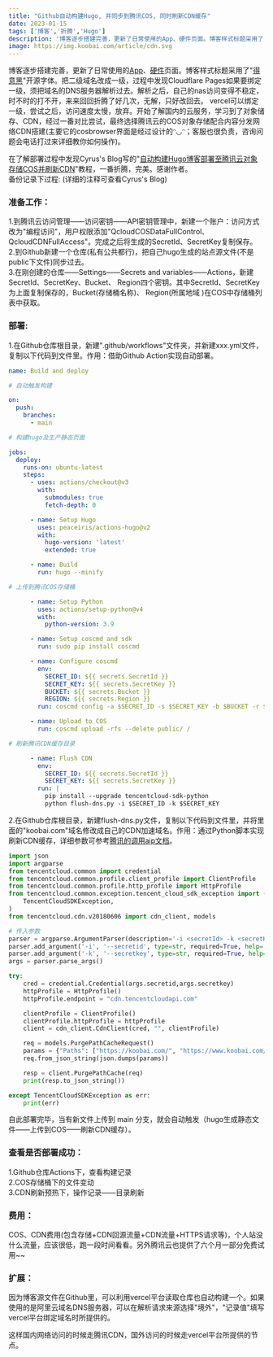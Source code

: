 ```yaml
---
title: "Github自动构建Hugo, 并同步到腾讯COS, 同时刷新CDN缓存"
date: 2023-01-15
tags: ['博客','折腾','Hugo']
description: '博客逐步搭建完善，更新了日常使用的App、硬件页面。博客样式标题采用了"得意黑"开源字体。把二级域名改成一级，过程中发现Cloudflare Pages如果要绑定一级，须把域名的DNS服务器解析过去。解析之后，自己的nas访问变得不稳定，时不时的打不开，来来回回折腾了好几次，无解，只好改回去。 vercel可以绑定一级，尝试之后，访问速度太慢，放弃。开始了解国内的云服务，学习到了对象储存、CDN，经过一番对比尝试，最终选择腾讯云的COS对象存储配合内容分发网络CDN搭建。 '
image: https://img.koobai.com/article/cdn.svg
---
```

博客逐步搭建完善，更新了日常使用的[App](https://koobai.com/apps/)、[硬件](https://koobai.com/hardware/)页面。博客样式标题采用了"<a href="https://github.com/atelier-anchor/smiley-sans" target="_blank">得意黑</a>"开源字体。把二级域名改成一级，过程中发现Cloudflare Pages如果要绑定一级，须把域名的DNS服务器解析过去。解析之后，自己的nas访问变得不稳定，时不时的打不开，来来回回折腾了好几次，无解，只好改回去。 vercel可以绑定一级，尝试之后，访问速度太慢，放弃。开始了解国内的云服务，学习到了对象储存、CDN，经过一番对比尝试，最终选择腾讯云的COS对象存储配合内容分发网络CDN搭建(主要它的cosbrowser界面是经过设计的ᵔ◡ᵔ；客服也很负责，咨询问题会电话打过来详细教你如何操作)。

在了解部署过程中发现Cyrus's Blog写的"<a href="https://blog.xm.mk/posts/fc83" target="_blank">自动构建Hugo博客部署至腾讯云对象存储COS并刷新CDN</a>"教程，一番折腾，完美。感谢作者。<br />备份记录下过程: (详细的注释可查看Cyrus's Blog)

### 准备工作：

1.到腾讯云访问管理——访问密钥——API密钥管理中，新建一个账户：访问方式改为"编程访问"，用户权限添加"QcloudCOSDataFullControl、 QcloudCDNFullAccess"。完成之后将生成的SecretId、SecretKey复制保存。<br />
2.到Github新建一个仓库(私有公共都行)，把自己hugo生成的站点源文件(不是public下文件)同步过去。<br />
3.在刚创建的仓库——Settings——Secrets and variables——Actions，新建SecretId、SecretKey、Bucket、 Region四个密钥。其中SecretId、SecretKey为上面复制保存的，Bucket(存储桶名称)、 Region(所属地域 )在COS中存储桶列表中获取。

### 部署:

1.在Github仓库根目录，新建".github/workflows"文件夹，并新建xxx.yml文件，复制以下代码到文件里。作用：借助Github Action实现自动部署。

```yml
name: Build and deploy

# 自动触发构建

on:
  push:
    branches:
      - main

# 构建hugo及生产静态页面

jobs:
  deploy:
    runs-on: ubuntu-latest
    steps:
      - uses: actions/checkout@v3
        with:
          submodules: true
          fetch-depth: 0

      - name: Setup Hugo
        uses: peaceiris/actions-hugo@v2
        with:
          hugo-version: 'latest'
          extended: true

      - name: Build
        run: hugo --minify

# 上传到腾讯COS存储桶

      - name: Setup Python
        uses: actions/setup-python@v4
        with:
          python-version: 3.9

      - name: Setup coscmd and sdk
        run: sudo pip install coscmd

      - name: Configure coscmd
        env:
          SECRET_ID: ${{ secrets.SecretId }}
          SECRET_KEY: ${{ secrets.SecretKey }}
          BUCKET: ${{ secrets.Bucket }}
          REGION: ${{ secrets.Region }}
        run: coscmd config -a $SECRET_ID -s $SECRET_KEY -b $BUCKET -r $REGION

      - name: Upload to COS
        run: coscmd upload -rfs --delete public/ /

# 刷新腾讯CDN缓存目录

      - name: Flush CDN
        env:
          SECRET_ID: ${{ secrets.SecretId }}
          SECRET_KEY: ${{ secrets.SecretKey }}
        run: |
          pip install --upgrade tencentcloud-sdk-python
          python flush-dns.py -i $SECRET_ID -k $SECRET_KEY

```


2.在Github仓库根目录，新建flush-dns.py文件，复制以下代码到文件里，并将里面的"koobai.com"域名修改成自己的CDN加速域名。作用：通过Python脚本实现刷新CDN缓存，详细参数可参考<a href="https://console.cloud.tencent.com/api/explorer?Product=cdn&Version=2018-06-06&Action=PurgePathCache" target="_blank">腾讯的调用aip文档</a>。

```py
import json
import argparse
from tencentcloud.common import credential
from tencentcloud.common.profile.client_profile import ClientProfile
from tencentcloud.common.profile.http_profile import HttpProfile
from tencentcloud.common.exception.tencent_cloud_sdk_exception import (
    TencentCloudSDKException,
)
from tencentcloud.cdn.v20180606 import cdn_client, models

# 传入参数
parser = argparse.ArgumentParser(description='-i <secretId> -k <secretKey>')
parser.add_argument('-i', '--secretid', type=str, required=True, help='secretId')
parser.add_argument('-k', '--secretkey', type=str, required=True, help='secretKey')
args = parser.parse_args()

try:
    cred = credential.Credential(args.secretid,args.secretkey)
    httpProfile = HttpProfile()
    httpProfile.endpoint = "cdn.tencentcloudapi.com"

    clientProfile = ClientProfile()
    clientProfile.httpProfile = httpProfile
    client = cdn_client.CdnClient(cred, "", clientProfile)

    req = models.PurgePathCacheRequest()
    params = {"Paths": ["https://koobai.com/", "https://www.koobai.com/"], "FlushType": "flush"}
    req.from_json_string(json.dumps(params))

    resp = client.PurgePathCache(req)
    print(resp.to_json_string())

except TencentCloudSDKException as err:
    print(err)
```

自此部署完毕，当有新文件上传到 main 分支，就会自动触发（hugo生成静态文件——上传到COS——刷新CDN缓存）。

### 查看是否部署成功：

1.Github仓库Actions下，查看构建记录<br />
2.COS存储桶下的文件变动<br />
3.CDN刷新预热下，操作记录——目录刷新

### 费用：

COS、CDN费用(包含存储+CDN回源流量+CDN流量+HTTPS请求等)，个人站没什么流量，应该很低，跑一段时间看看。另外腾讯云也提供了六个月一部分免费试用~~

### 扩展：

因为博客源文件在Github里，可以利用vercel平台读取仓库也自动构建一个。如果使用的是阿里云域名DNS服务器，可以在解析请求来源选择"境外"，"记录值"填写vercel平台绑定域名时所提供的。

这样国内网络访问的时候走腾讯CDN，国外访问的时候走vercel平台所提供的节点。